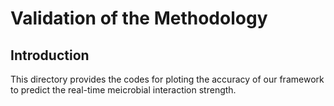 # Validation of the Methodology
## Introduction
This directory provides the codes for ploting the accuracy of our framework to predict the real-time meicrobial interaction strength.
